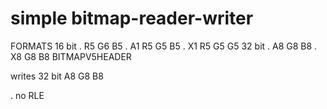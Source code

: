 # simple bitmap-reader-writer

FORMATS
 16 bit 
  .    R5 G6 B5
  . A1 R5 G5 B5
  . X1 R5 G5 G5
 32 bit
  . A8 G8 B8
  . X8 G8 B8
BITMAPV5HEADER

writes 32 bit  A8 G8 B8

. no RLE

